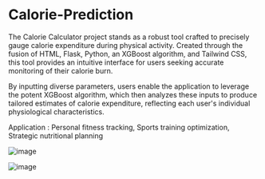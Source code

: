 # Calorie-Prediction

The Calorie Calculator project stands as a robust tool crafted to precisely gauge calorie expenditure during physical activity. Created through the fusion of HTML, Flask, Python, an XGBoost algorithm, and Tailwind CSS, this tool provides an intuitive interface for users seeking accurate monitoring of their calorie burn.

By inputting diverse parameters, users enable the application to leverage the potent XGBoost algorithm, which then analyzes these inputs to produce tailored estimates of calorie expenditure, reflecting each user's individual physiological characteristics.

Application : Personal fitness tracking, Sports training optimization, Strategic nutritional planning

![image](https://github.com/GayatriKhairnar/Calorie-Prediction/assets/45005641/087d2c9c-3f73-4040-bf17-82a9d5ffa501)

![image](https://github.com/GayatriKhairnar/Calorie-Prediction/assets/45005641/eda90278-59f1-48c9-82d0-d13f58ed3073)

